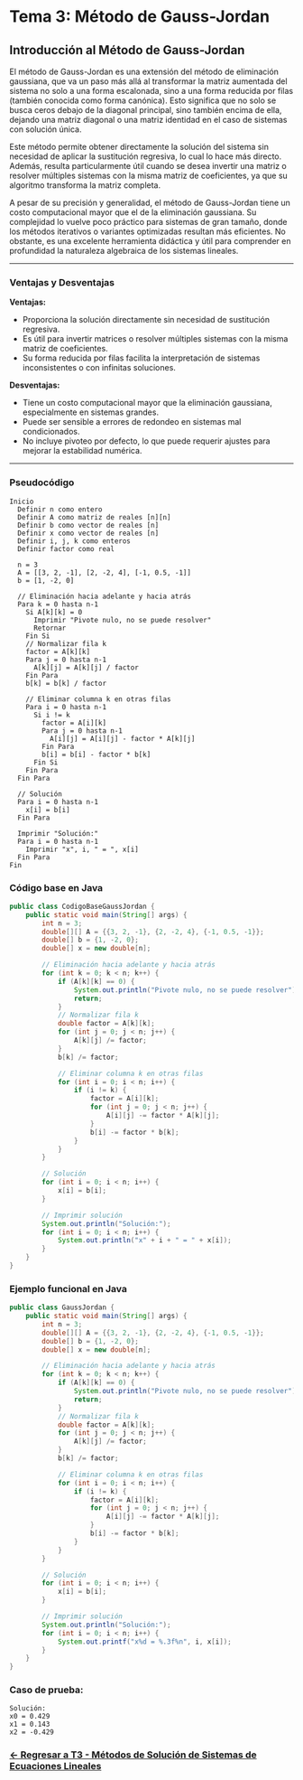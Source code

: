 # Tema 3: Método de Gauss-Jordan

## Introducción al Método de Gauss-Jordan

El método de Gauss-Jordan es una extensión del método de eliminación gaussiana, que va un paso más allá al transformar la matriz aumentada del sistema no solo a una forma escalonada, sino a una forma reducida por filas (también conocida como forma canónica). Esto significa que no solo se busca ceros debajo de la diagonal principal, sino también encima de ella, dejando una matriz diagonal o una matriz identidad en el caso de sistemas con solución única.

Este método permite obtener directamente la solución del sistema sin necesidad de aplicar la sustitución regresiva, lo cual lo hace más directo. Además, resulta particularmente útil cuando se desea invertir una matriz o resolver múltiples sistemas con la misma matriz de coeficientes, ya que su algoritmo transforma la matriz completa.

A pesar de su precisión y generalidad, el método de Gauss-Jordan tiene un costo computacional mayor que el de la eliminación gaussiana. Su complejidad lo vuelve poco práctico para sistemas de gran tamaño, donde los métodos iterativos o variantes optimizadas resultan más eficientes. No obstante, es una excelente herramienta didáctica y útil para comprender en profundidad la naturaleza algebraica de los sistemas lineales.

---

### Ventajas y Desventajas

**Ventajas:**
- Proporciona la solución directamente sin necesidad de sustitución regresiva.
- Es útil para invertir matrices o resolver múltiples sistemas con la misma matriz de coeficientes.
- Su forma reducida por filas facilita la interpretación de sistemas inconsistentes o con infinitas soluciones.

**Desventajas:**
- Tiene un costo computacional mayor que la eliminación gaussiana, especialmente en sistemas grandes.
- Puede ser sensible a errores de redondeo en sistemas mal condicionados.
- No incluye pivoteo por defecto, lo que puede requerir ajustes para mejorar la estabilidad numérica.

---

### Pseudocódigo

```text
Inicio
  Definir n como entero
  Definir A como matriz de reales [n][n]
  Definir b como vector de reales [n]
  Definir x como vector de reales [n]
  Definir i, j, k como enteros
  Definir factor como real

  n = 3
  A = [[3, 2, -1], [2, -2, 4], [-1, 0.5, -1]]
  b = [1, -2, 0]

  // Eliminación hacia adelante y hacia atrás
  Para k = 0 hasta n-1
    Si A[k][k] = 0
      Imprimir "Pivote nulo, no se puede resolver"
      Retornar
    Fin Si
    // Normalizar fila k
    factor = A[k][k]
    Para j = 0 hasta n-1
      A[k][j] = A[k][j] / factor
    Fin Para
    b[k] = b[k] / factor

    // Eliminar columna k en otras filas
    Para i = 0 hasta n-1
      Si i != k
        factor = A[i][k]
        Para j = 0 hasta n-1
          A[i][j] = A[i][j] - factor * A[k][j]
        Fin Para
        b[i] = b[i] - factor * b[k]
      Fin Si
    Fin Para
  Fin Para

  // Solución
  Para i = 0 hasta n-1
    x[i] = b[i]
  Fin Para

  Imprimir "Solución:"
  Para i = 0 hasta n-1
    Imprimir "x", i, " = ", x[i]
  Fin Para
Fin
```

### Código base en Java

```java
public class CodigoBaseGaussJordan {
    public static void main(String[] args) {
        int n = 3;
        double[][] A = {{3, 2, -1}, {2, -2, 4}, {-1, 0.5, -1}};
        double[] b = {1, -2, 0};
        double[] x = new double[n];

        // Eliminación hacia adelante y hacia atrás
        for (int k = 0; k < n; k++) {
            if (A[k][k] == 0) {
                System.out.println("Pivote nulo, no se puede resolver");
                return;
            }
            // Normalizar fila k
            double factor = A[k][k];
            for (int j = 0; j < n; j++) {
                A[k][j] /= factor;
            }
            b[k] /= factor;

            // Eliminar columna k en otras filas
            for (int i = 0; i < n; i++) {
                if (i != k) {
                    factor = A[i][k];
                    for (int j = 0; j < n; j++) {
                        A[i][j] -= factor * A[k][j];
                    }
                    b[i] -= factor * b[k];
                }
            }
        }

        // Solución
        for (int i = 0; i < n; i++) {
            x[i] = b[i];
        }

        // Imprimir solución
        System.out.println("Solución:");
        for (int i = 0; i < n; i++) {
            System.out.println("x" + i + " = " + x[i]);
        }
    }
}
```

### Ejemplo funcional en Java

```java
public class GaussJordan {
    public static void main(String[] args) {
        int n = 3;
        double[][] A = {{3, 2, -1}, {2, -2, 4}, {-1, 0.5, -1}};
        double[] b = {1, -2, 0};
        double[] x = new double[n];

        // Eliminación hacia adelante y hacia atrás
        for (int k = 0; k < n; k++) {
            if (A[k][k] == 0) {
                System.out.println("Pivote nulo, no se puede resolver");
                return;
            }
            // Normalizar fila k
            double factor = A[k][k];
            for (int j = 0; j < n; j++) {
                A[k][j] /= factor;
            }
            b[k] /= factor;

            // Eliminar columna k en otras filas
            for (int i = 0; i < n; i++) {
                if (i != k) {
                    factor = A[i][k];
                    for (int j = 0; j < n; j++) {
                        A[i][j] -= factor * A[k][j];
                    }
                    b[i] -= factor * b[k];
                }
            }
        }

        // Solución
        for (int i = 0; i < n; i++) {
            x[i] = b[i];
        }

        // Imprimir solución
        System.out.println("Solución:");
        for (int i = 0; i < n; i++) {
            System.out.printf("x%d = %.3f%n", i, x[i]);
        }
    }
}
```

### Caso de prueba:

```text
Solución:
x0 = 0.429
x1 = 0.143
x2 = -0.429
```
### [<- Regresar a T3 - Métodos de Solución de Sistemas de Ecuaciones Lineales ](https://github.com/Yayackie/Trabajos_Metodos-Numericos/blob/main/T3%20-%20M%C3%A9todos%20de%20Soluci%C3%B3n%20de%20Sistemas%20de%20Ecuaciones%20Lineales/Introducci%C3%B3n%20a%20los%20M%C3%A9todos%20de%20Soluci%C3%B3n%20de%20Sistemas%20de%20Ecuaciones%20Lineales.md)
